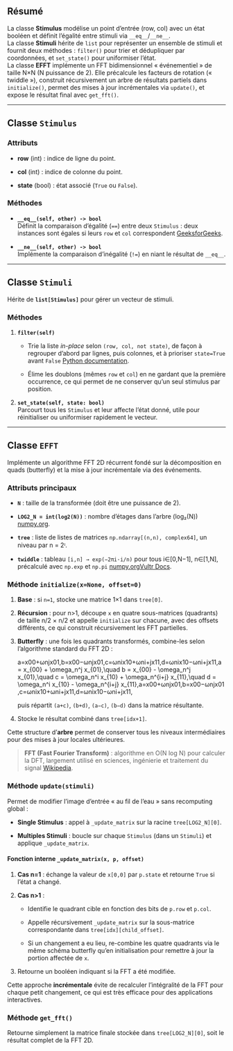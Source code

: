 ## Résumé

La classe **Stimulus** modélise un point d’entrée (row, col) avec un état booléen et définit l’égalité entre stimuli via `__eq__`/`__ne__`.  
La classe **Stimuli** hérite de `list` pour représenter un ensemble de stimuli et fournit deux méthodes : `filter()` pour trier et dédupliquer par coordonnées, et `set_state()` pour uniformiser l’état.  
La classe **EFFT** implémente un FFT bidimensionnel « événementiel » de taille N×N (N puissance de 2). Elle pré­calcule les facteurs de rotation (« twiddle »), construit récursivement un arbre de résultats partiels dans `initialize()`, permet des mises à jour incrémentales via `update()`, et expose le résultat final avec `get_fft()`.

---

## Classe `Stimulus`

### Attributs

- **row** (int) : indice de ligne du point.
    
- **col** (int) : indice de colonne du point.
    
- **state** (bool) : état associé (`True` ou `False`).
    

### Méthodes

- **`__eq__(self, other) -> bool`**  
    Définit la comparaison d’égalité (`==`) entre deux `Stimulus` : deux instances sont égales si leurs `row` et `col` correspondent [GeeksforGeeks](https://www.geeksforgeeks.org/dunder-magic-methods-python/?utm_source=chatgpt.com).
    
- **`__ne__(self, other) -> bool`**  
    Implémente la comparaison d’inégalité (`!=`) en niant le résultat de `__eq__`.
    

---

## Classe `Stimuli`

Hérite de **`list[Stimulus]`** pour gérer un vecteur de stimuli.

### Méthodes

1. **`filter(self)`**
    
    - Trie la liste _in-place_ selon `(row, col, not state)`, de façon à regrouper d’abord par lignes, puis colonnes, et à prioriser `state=True` avant `False` [Python documentation](https://docs.python.org/3/howto/sorting.html?utm_source=chatgpt.com).
        
    - Élime les doublons (mêmes `row` et `col`) en ne gardant que la première occurrence, ce qui permet de ne conserver qu’un seul stimulus par position.
        
2. **`set_state(self, state: bool)`**  
    Parcourt tous les `Stimulus` et leur affecte l’état donné, utile pour réinitialiser ou uniformiser rapidement le vecteur.
    

---

## Classe `EFFT`

Implémente un algorithme FFT 2D récurrent fondé sur la décomposition en quads (butterfly) et la mise à jour incrémentale via des événements.

### Attributs principaux

- **`N`** : taille de la transformée (doit être une puissance de 2).
    
- **`LOG2_N = int(log2(N))`** : nombre d’étages dans l’arbre (log₂(N)) [numpy.org](https://numpy.org/doc/stable/reference/routines.math.html?utm_source=chatgpt.com).
    
- **`tree`** : liste de listes de matrices `np.ndarray[(n,n), complex64]`, un niveau par n = 2ᶦ.
    
- **`twiddle`** : tableau `[i,n] → exp(−2πi·i/n)` pour tous i∈[0,N−1], n∈[1,N], pré­calculé avec `np.exp` et `np.pi` [numpy.org](https://numpy.org/doc/2.2/reference/generated/numpy.exp.html?utm_source=chatgpt.com)[Vultr Docs](https://docs.vultr.com/python/third-party/numpy/exp?utm_source=chatgpt.com).
    

### Méthode `initialize(x=None, offset=0)`

1. **Base** : si `n=1`, stocke une matrice 1×1 dans `tree[0]`.
    
2. **Récursion** : pour n>1, découpe `x` en quatre sous-matrices (quadrants) de taille n/2 × n/2 et appelle `initialize` sur chacune, avec des offsets différents, ce qui construit récursivement les FFT partielles.
    
3. **Butterfly** : une fois les quadrants transformés, combine-les selon l’algorithme standard du FFT 2D :
    
    a=x00+ωnjx01,b=x00−ωnjx01,c=ωnix10+ωni+jx11,d=ωnix10−ωni+jx11,a = x_{00} + \omega_n^j x_{01},\quad b = x_{00} - \omega_n^j x_{01},\quad c = \omega_n^i x_{10} + \omega_n^{i+j} x_{11},\quad d = \omega_n^i x_{10} - \omega_n^{i+j} x_{11},a=x00​+ωnj​x01​,b=x00​−ωnj​x01​,c=ωni​x10​+ωni+j​x11​,d=ωni​x10​−ωni+j​x11​,
    
    puis répartit `(a+c)`, `(b+d)`, `(a−c)`, `(b−d)` dans la matrice résultante.
    
4. Stocke le résultat combiné dans `tree[idx+1]`.
    

Cette structure d’**arbre** permet de conserver tous les niveaux intermédiaires pour des mises à jour locales ultérieures.

> **FFT (Fast Fourier Transform)** : algorithme en O(N log N) pour calculer la DFT, largement utilisé en sciences, ingénierie et traitement du signal [Wikipedia](https://en.wikipedia.org/wiki/Fast_Fourier_transform?utm_source=chatgpt.com).

### Méthode `update(stimuli)`

Permet de modifier l’image d’entrée « au fil de l’eau » sans recomputing global :

- **Single Stimulus** : appel à `_update_matrix` sur la racine `tree[LOG2_N][0]`.
    
- **Multiples Stimuli** : boucle sur chaque `Stimulus` (dans un `Stimuli`) et applique `_update_matrix`.
    

#### Fonction interne `_update_matrix(x, p, offset)`

1. **Cas n=1** : échange la valeur de `x[0,0]` par `p.state` et retourne `True` si l’état a changé.
    
2. **Cas n>1** :
    
    - Identifie le quadrant cible en fonction des bits de `p.row` et `p.col`.
        
    - Appelle récursivement `_update_matrix` sur la sous-matrice correspondante dans `tree[idx][child_offset]`.
        
    - Si un changement a eu lieu, re-combine les quatre quadrants via le même schéma butterfly qu’en initialisation pour remettre à jour la portion affectée de `x`.
        
3. Retourne un booléen indiquant si la FFT a été modifiée.
    

Cette approche **incrémentale** évite de recalculer l’intégralité de la FFT pour chaque petit changement, ce qui est très efficace pour des applications interactives.

### Méthode `get_fft()`

Retourne simplement la matrice finale stockée dans `tree[LOG2_N][0]`, soit le résultat complet de la FFT 2D.